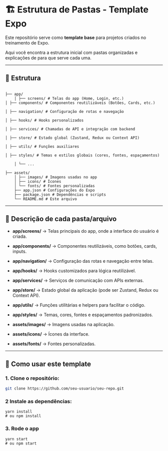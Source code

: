 # 🏗️ Estrutura de Pastas - Template Expo

Este repositório serve como **template base** para projetos criados no treinamento de Expo.

Aqui você encontra a estrutura inicial com pastas organizadas e explicações de para que serve cada uma.

---

## 📂 Estrutura

```

├── app/
    │ ├── screens/ # Telas do app (Home, Login, etc.)
│ ├── components/ # Componentes reutilizáveis (Botões, Cards, etc.)

│ ├── navigation/ # Configuração de rotas e navegação

│ ├── hooks/ # Hooks personalizados

│ ├── services/ # Chamadas de API e integração com backend

│ ├── store/ # Estado global (Zustand, Redux ou Context API)

│ ├── utils/ # Funções auxiliares

│ ├── styles/ # Temas e estilos globais (cores, fontes, espaçamentos)

    │ └── ...

├── assets/
    │ ├── images/ # Imagens usadas no app
    │ ├── icons/ # Ícones
    │ └── fonts/ # Fontes personalizadas
    ├── app.json # Configurações do Expo
    ├── package.json # Dependências e scripts
    └── README.md # Este arquivo

```

---

## 📜 Descrição de cada pasta/arquivo

- **app/screens/** → Telas principais do app, onde a interface do usuário é criada.  

- **app/components/** → Componentes reutilizáveis, como botões, cards, inputs.  

- **app/navigation/** → Configuração das rotas e navegação entre telas.  

- **app/hooks/** → Hooks customizados para lógica reutilizável.  

- **app/services/** → Serviços de comunicação com APIs externas.  

- **app/store/** → Estado global da aplicação (pode ser Zustand, Redux ou Context API).  

- **app/utils/** → Funções utilitárias e helpers para facilitar o código.  

- **app/styles/** → Temas, cores, fontes e espaçamentos padronizados.  

- **assets/images/** → Imagens usadas na aplicação.  

- **assets/icons/** → Ícones da interface. 

- **assets/fonts/** → Fontes personalizadas.


---

## 🚀 Como usar este template

### 1. Clone o repositório:
   ```bash
   git clone https://github.com/seu-usuario/seu-repo.git
```
### 2 Instale as dependências:

```
yarn install
# ou npm install
```
### 3. Rode o app

```
yarn start
# ou npm start
```
